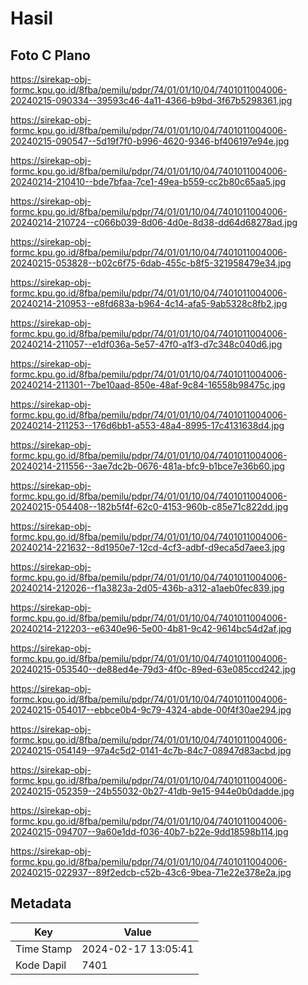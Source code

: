 # Hasil

## Foto C Plano

https://sirekap-obj-formc.kpu.go.id/8fba/pemilu/pdpr/74/01/01/10/04/7401011004006-20240215-090334--39593c46-4a11-4366-b9bd-3f67b5298361.jpg

https://sirekap-obj-formc.kpu.go.id/8fba/pemilu/pdpr/74/01/01/10/04/7401011004006-20240215-090547--5d19f7f0-b996-4620-9346-bf406197e94e.jpg

https://sirekap-obj-formc.kpu.go.id/8fba/pemilu/pdpr/74/01/01/10/04/7401011004006-20240214-210410--bde7bfaa-7ce1-49ea-b559-cc2b80c65aa5.jpg

https://sirekap-obj-formc.kpu.go.id/8fba/pemilu/pdpr/74/01/01/10/04/7401011004006-20240214-210724--c066b039-8d06-4d0e-8d38-dd64d68278ad.jpg

https://sirekap-obj-formc.kpu.go.id/8fba/pemilu/pdpr/74/01/01/10/04/7401011004006-20240215-053828--b02c6f75-6dab-455c-b8f5-321958479e34.jpg

https://sirekap-obj-formc.kpu.go.id/8fba/pemilu/pdpr/74/01/01/10/04/7401011004006-20240214-210953--e8fd683a-b964-4c14-afa5-9ab5328c8fb2.jpg

https://sirekap-obj-formc.kpu.go.id/8fba/pemilu/pdpr/74/01/01/10/04/7401011004006-20240214-211057--e1df036a-5e57-47f0-a1f3-d7c348c040d6.jpg

https://sirekap-obj-formc.kpu.go.id/8fba/pemilu/pdpr/74/01/01/10/04/7401011004006-20240214-211301--7be10aad-850e-48af-9c84-16558b98475c.jpg

https://sirekap-obj-formc.kpu.go.id/8fba/pemilu/pdpr/74/01/01/10/04/7401011004006-20240214-211253--176d6bb1-a553-48a4-8995-17c4131638d4.jpg

https://sirekap-obj-formc.kpu.go.id/8fba/pemilu/pdpr/74/01/01/10/04/7401011004006-20240214-211556--3ae7dc2b-0676-481a-bfc9-b1bce7e36b60.jpg

https://sirekap-obj-formc.kpu.go.id/8fba/pemilu/pdpr/74/01/01/10/04/7401011004006-20240215-054408--182b5f4f-62c0-4153-960b-c85e71c822dd.jpg

https://sirekap-obj-formc.kpu.go.id/8fba/pemilu/pdpr/74/01/01/10/04/7401011004006-20240214-221632--8d1950e7-12cd-4cf3-adbf-d9eca5d7aee3.jpg

https://sirekap-obj-formc.kpu.go.id/8fba/pemilu/pdpr/74/01/01/10/04/7401011004006-20240214-212026--f1a3823a-2d05-436b-a312-a1aeb0fec839.jpg

https://sirekap-obj-formc.kpu.go.id/8fba/pemilu/pdpr/74/01/01/10/04/7401011004006-20240214-212203--e6340e96-5e00-4b81-9c42-9614bc54d2af.jpg

https://sirekap-obj-formc.kpu.go.id/8fba/pemilu/pdpr/74/01/01/10/04/7401011004006-20240215-053540--de88ed4e-79d3-4f0c-89ed-63e085ccd242.jpg

https://sirekap-obj-formc.kpu.go.id/8fba/pemilu/pdpr/74/01/01/10/04/7401011004006-20240215-054017--ebbce0b4-9c79-4324-abde-00f4f30ae294.jpg

https://sirekap-obj-formc.kpu.go.id/8fba/pemilu/pdpr/74/01/01/10/04/7401011004006-20240215-054149--97a4c5d2-0141-4c7b-84c7-08947d83acbd.jpg

https://sirekap-obj-formc.kpu.go.id/8fba/pemilu/pdpr/74/01/01/10/04/7401011004006-20240215-052359--24b55032-0b27-41db-9e15-944e0b0dadde.jpg

https://sirekap-obj-formc.kpu.go.id/8fba/pemilu/pdpr/74/01/01/10/04/7401011004006-20240215-094707--9a60e1dd-f036-40b7-b22e-9dd18598b114.jpg

https://sirekap-obj-formc.kpu.go.id/8fba/pemilu/pdpr/74/01/01/10/04/7401011004006-20240215-022937--89f2edcb-c52b-43c6-9bea-71e22e378e2a.jpg


## Metadata

| Key        | Value               |
| ---------- | ------------------- |
| Time Stamp | 2024-02-17 13:05:41 |
| Kode Dapil | 7401                |



